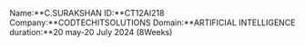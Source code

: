 Name:**C.SURAKSHAN
ID:**CT12AI218
Company:**CODTECHITSOLUTIONS
Domain:**ARTIFICIAL INTELLIGENCE
duration:**20 may-20 July 2024 (8Weeks)
